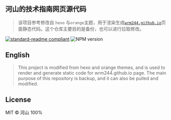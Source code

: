## 河山的技术指南网页源代码
>该项目参考修改自 ```hexo``` 与```orange```主题，用于渲染生成[```wrm244.github.io```](https://wrm244.github.io)页面静态代码。这个仓库主要目的是备份，也可以进行拉取修改。

[![standard-readme compliant](https://img.shields.io/badge/readme%20style-standard-brightgreen.svg?style=flat-square)](https://github.com/RichardLitt/standard-readme) ![NPM version](https://badge.fury.io/js/hexo.svg)

## English
> This project is modified from hexo and orange themes, and is used to render and generate static code for wrm244.github.io page. The main purpose of this repository is backup, and it can also be pulled and modified.
## License

MIT © 河山 100%